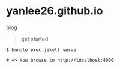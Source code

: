 # yanlee26.github.io
blog

> get started

```
$ bundle exec jekyll serve

# => Now browse to http://localhost:4000
```
